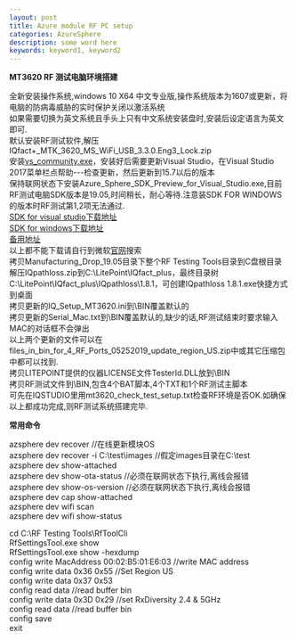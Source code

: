 ```yaml
---
layout: post
title: Azure module RF PC setup
categories: AzureSphere
description: some word here
keywords: keyword1, keyword2
---
```


**MT3620 RF 测试电脑环境搭建**  

全新安装操作系统,windows 10 X64 中文专业版,操作系统版本为1607或更新，将电脑的防病毒威胁的实时保护关闭以激活系统  
如果需要切换为英文系统且手头上只有中文系统安装盘时,安装后设定语言为英文即可.  
默认安装RF测试软件,解压IQfact+\_MTK\_3620\_MS\_WiFi\_USB\_3.3.0.Eng3\_Lock.zip  
安装[vs_community.exe](https://visualstudio.microsoft.com/zh-hans/vs/community/)，安装好后需要更新Visual Studio，在Visual Studio 2017菜单栏点帮助---检查更新，然后更新到15.7以后的版本  
保持联网状态下安装Azure\_Sphere\_SDK\_Preview\_for\_Visual\_Studio.exe,目前RF测试电脑SDK版本是19.05,时间稍长，耐心等待.注意装SDK FOR WINDOWS的版本时RF测试第1,2项无法通过.  
[SDK for visual studio下载地址](https://aka.ms/AzureSphereSDKDownload)  
[SDK for windows下载地址](https://aka.ms/AzureSphereSDK/Windows)  
[备用地址](https://docs.microsoft.com/en-us/azure-sphere/install/install-sdk#azure-sphere-sdk-preview-for-visual-studio)  
以上都不能下载请自行到微软[官网](https://www.microsoft.com/zh-cn/)搜索  
拷贝Manufacturing\_Drop\_19.05目录下整个RF Testing Tools目录到C盘根目录  
解压IQpathloss.zip到C:\LitePoint\IQfact_plus，最终目录树C:\LitePoint\IQfact_plus\IQpathloss\1.8.1，可创建IQpathloss 1.8.1.exe快捷方式到桌面  
拷贝更新的IQ\_Setup\_MT3620.ini到\BIN覆盖默认的  
拷贝更新的Serial_Mac.txt到\BIN覆盖默认的,缺少的话,RF测试结束时要求输入MAC的对话框不会弹出  
以上两个更新的文件可以在files\_in\_bin\_for\_4\_RF\_Ports\_05252019\_update\_region_US.zip中或其它压缩包中都可以找到.  
拷贝LITEPOINT提供的仪器LICENSE文件TesterId.DLL放到\BIN  
拷贝RF测试文件到\BIN,包含4个BAT脚本,4个TXT和1个RF测试主脚本  
可先在IQSTUDIO里用mt3620_check_test_setup.txt检查RF环境是否OK.如确保以上都成功完成,则RF测试系统搭建完毕.  


**常用命令**  

azsphere dev recover      //在线更新模块OS  
azsphere dev recover -i C:\test\images  //假定images目录在C:\test  
azsphere dev show-attached  
azsphere dev show-ota-status  //必须在联网状态下执行,离线会报错  
azsphere dev show-os-version  //必须在联网状态下执行,离线会报错  
azsphere dev cap show-attached  
azsphere dev wifi scan  
azsphere dev wifi show-status  

cd C:\RF Testing Tools\RfToolCli  
RfSettingsTool.exe show  
RfSettingsTool.exe show -hexdump  
config write MacAddress 00:02:B5:01:E6:03  //write MAC address  
config write data 0x36 0x55		//Set Region US  
config write data 0x37 0x53  
config read data                      	//read buffer bin  
config write data 0x3D 0x29		//set RxDiversity 2.4 & 5GHz  
config read data                        //read buffer bin  
config save  
exit  

